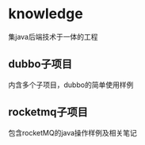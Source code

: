 # knowledge
集java后端技术于一体的工程

## dubbo子项目
内含多个子项目，dubbo的简单使用样例

## rocketmq子项目
包含rocketMQ的java操作样例及相关笔记
